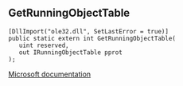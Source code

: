 ## GetRunningObjectTable

```
[DllImport("ole32.dll", SetLastError = true)]
public static extern int GetRunningObjectTable(
   uint reserved,
   out IRunningObjectTable pprot
);
```

[Microsoft documentation](TODO)
